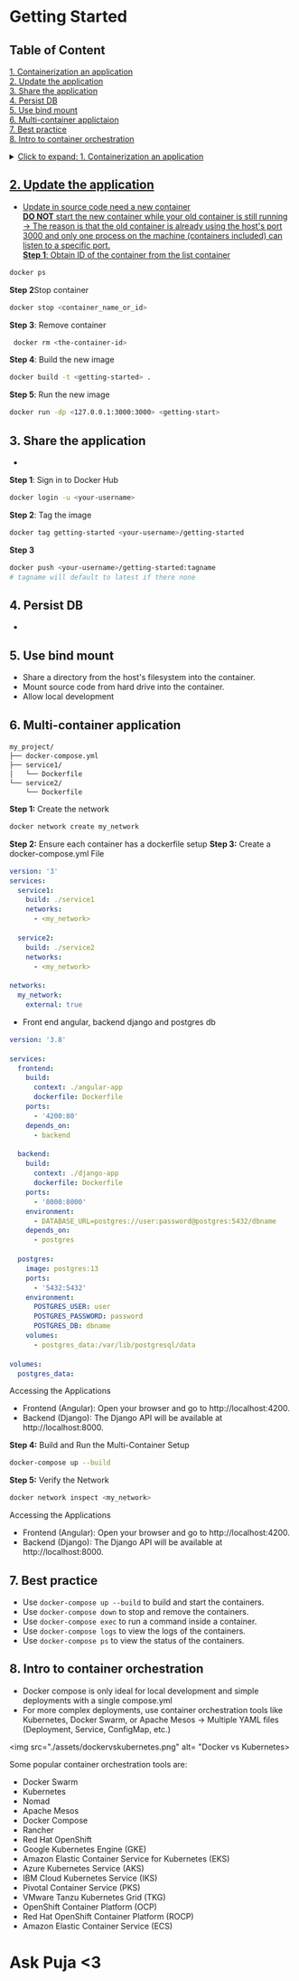 # Getting Started
## Table of Content
[1. Containerization an application](#1-containerization-an-application)<br>
[2. Update the application](#2-update-the-application)<br>
[3. Share the application](#3-share-the-application)<br>
[4. Persist DB](#4-persist-db)<br>
[5. Use bind mount](#5-use-bind-mount)<br>
[6. Multi-container applictaion](#6-multi-container-application)<br>
[7. Best practice](#7-best-practice)<br>
[8. Intro to container orchestration](#8-intro-to-container-orchestration)<br>

<details>
  <summary><a href="#containerization-an-application">Click to expand: 1. Containerization an application</summary>
- This is the schema of source code repo
```
├── getting-started-app/
│ ├── .dockerignore
│ ├── package.json
│ ├── README.md
│ ├── spec/
│ ├── src/
│ └── yarn.lock
```
**Step 1**: create a Dockerfile in repo root directory
```bash
cd /path/to/<getting-started-app>
touch Dockerfile
```
**Step 2**: write Dockerfile (refer to concept) <br>
**Step 3**: Build the image <br>
In the repo root directory run the following command
```bash
 docker build -t getting-started .
```
**Step 4**: Run the image
```bash
 docker run -dp <127.0.0.1:3000:3000> <getting-started>
# -d = detach - runs the container in the background
# -p = publish - create port mapping
# 127.0.0.1:3000:3000 = host port:container
```
</details>

## 2. Update the application
- Update in source code need a new container<br>
**DO NOT** start the new container while your old container is still running <br>
    &rarr; The reason is that the old container is already using the host's port 3000 and only one process on the machine (containers included) can listen to a specific port.<br>
**Step 1**: Obtain ID of the container from the list container
```bash
docker ps
```
**Step 2**Stop container
```bash
docker stop <container_name_or_id>
```
**Step 3**: Remove container
```bash
 docker rm <the-container-id>
```
**Step 4**: Build the new image
```bash
docker build -t <getting-started> .
```
**Step 5**: Run the new image
```bash
docker run -dp <127.0.0.1:3000:3000> <getting-start>

```

## 3. Share the application
- 
**Step 1**: Sign in to Docker Hub 
```bash
docker login -u <your-username>
```
**Step 2**: Tag the image
```bash
docker tag getting-started <your-username>/getting-started
```
**Step 3**
```bash
docker push <your-username>/getting-started:tagname 
# tagname will default to latest if there none
```

## 4. Persist DB
- 
## 5. Use bind mount
- Share a directory from the host's filesystem into the container.
- Mount source code from hard drive into the container. 
- Allow local development
## 6. Multi-container application
```
my_project/
├── docker-compose.yml
├── service1/
│   └── Dockerfile
└── service2/
    └── Dockerfile
```
**Step 1:** Create the network
```bash
docker network create my_network
```
**Step 2:** Ensure each container has a dockerfile setup
**Step 3:** Create a docker-compose.yml File
```yaml
version: '3'
services:
  service1:
    build: ./service1
    networks:
      - <my_network>

  service2:
    build: ./service2
    networks:
      - <my_network>

networks:
  my_network:
    external: true
```
- Front end angular, backend django and postgres db
```yaml 
version: '3.8'

services:
  frontend:
    build:
      context: ./angular-app
      dockerfile: Dockerfile
    ports:
      - '4200:80'
    depends_on:
      - backend

  backend:
    build:
      context: ./django-app
      dockerfile: Dockerfile
    ports:
      - '8000:8000'
    environment:
      - DATABASE_URL=postgres://user:password@postgres:5432/dbname
    depends_on:
      - postgres

  postgres:
    image: postgres:13
    ports:
      - '5432:5432'
    environment:
      POSTGRES_USER: user
      POSTGRES_PASSWORD: password
      POSTGRES_DB: dbname
    volumes:
      - postgres_data:/var/lib/postgresql/data

volumes:
  postgres_data:
```
Accessing the Applications
- Frontend (Angular): Open your browser and go to http://localhost:4200.
- Backend (Django): The Django API will be available at http://localhost:8000.

**Step 4:** Build and Run the Multi-Container Setup
```bash
docker-compose up --build
```
**Step 5:** Verify the Network
```bash
docker network inspect <my_network>
```
Accessing the Applications
- Frontend (Angular): Open your browser and go to http://localhost:4200.
- Backend (Django): The Django API will be available at http://localhost:8000.

## 7. Best practice
- Use `docker-compose up --build` to build and start the containers.
- Use `docker-compose down` to stop and remove the containers.
- Use `docker-compose exec` to run a command inside a container.
- Use `docker-compose logs` to view the logs of the containers.
- Use `docker-compose ps` to view the status of the containers.


## 8. Intro to container orchestration
- Docker compose is only ideal for local development and simple deployments with a single compose.yml
- For more complex deployments, use container orchestration tools like Kubernetes, Docker Swarm, or Apache Mesos
    &rarr; Multiple YAML files (Deployment, Service, ConfigMap, etc.)

<img src="./assets/dockervskubernetes.png" alt= "Docker vs Kubernetes>

Some popular container orchestration tools are:
- Docker Swarm
- Kubernetes
- Nomad
- Apache Mesos
- Docker Compose
- Rancher
- Red Hat OpenShift
- Google Kubernetes Engine (GKE)
- Amazon Elastic Container Service for Kubernetes (EKS)
- Azure Kubernetes Service (AKS)
- IBM Cloud Kubernetes Service (IKS)
- Pivotal Container Service (PKS)
- VMware Tanzu Kubernetes Grid (TKG)
- OpenShift Container Platform (OCP)
- Red Hat OpenShift Container Platform (ROCP)
- Amazon Elastic Container Service (ECS)
# Ask Puja <3
